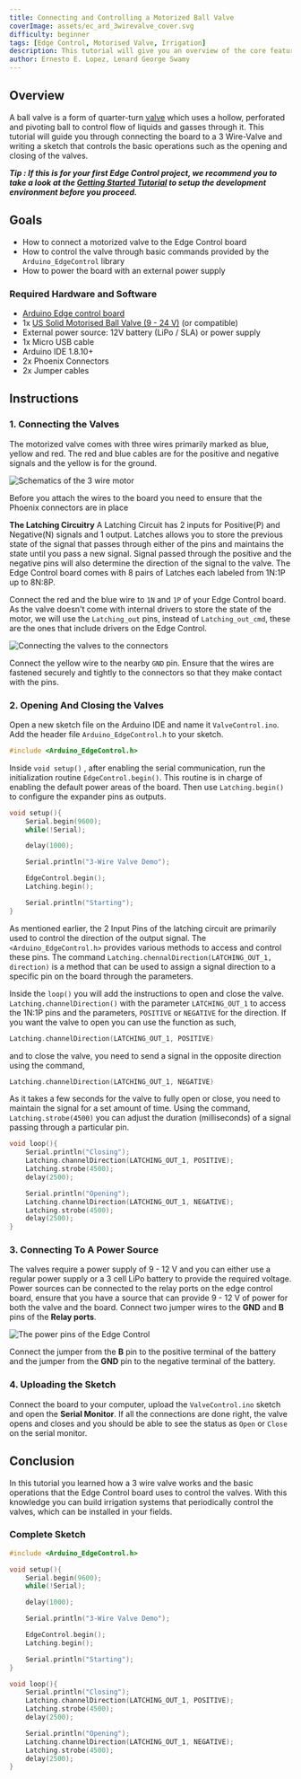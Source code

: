 ```yaml
---
title: Connecting and Controlling a Motorized Ball Valve
coverImage: assets/ec_ard_3wirevalve_cover.svg
difficulty: beginner
tags: [Edge Control, Motorised Valve, Irrigation]
description: This tutorial will give you an overview of the core features of the board, setup the development environment and introduce the required APIs to program the board.
author: Ernesto E. Lopez, Lenard George Swamy
---
```


## Overview

A ball valve is a form of quarter-turn [valve](https://en.wikipedia.org/wiki/Valve) which uses a hollow, perforated and pivoting ball to control flow of liquids and gasses through it. This tutorial will guide you through connecting the board to a 3 Wire-Valve and writing a sketch that controls the basic operations such as the opening and closing of the valves.

***Tip : If this is for your first Edge Control project, we recommend you to take a look at the [Getting Started Tutorial](https://www.arduino.cc/pro/tutorials/portenta-h7/getting-started-edge-control) to setup the development environment before you proceed.***

## Goals

- How to connect a motorized valve to the Edge Control board
- How to control the valve through basic commands provided by the `Arduino_EdgeControl` library
- How to power the board with an external power supply

### Required Hardware and Software

- [Arduino Edge control board](https://store.arduino.cc/edge-control)
- 1x [US Solid Motorised Ball Valve (9 - 24 V)](https://ussolid.com/u-s-solid-motorized-ball-valve-1-2-brass-electrical-ball-valve-with-full-port-9-24-v-ac-dc-3-wire-setup.html) (or compatible)
- External power source: 12V battery (LiPo / SLA) or power supply
- 1x Micro USB cable
- Arduino IDE 1.8.10+
- 2x Phoenix Connectors
- 2x Jumper cables

## Instructions

### 1. Connecting the Valves

The motorized valve comes with three wires primarily marked as blue, yellow and red. The red and blue cables are for the positive and negative signals and the yellow is for the ground.

![Schematics of the 3 wire motor](assets/ec_ard_valve_wires.svg)

Before you attach the wires to the board you need to ensure that the Phoenix connectors are in place

**The Latching Circuitry**
A Latching Circuit has 2 inputs for Positive(P) and Negative(N) signals and 1 output. Latches allows you to store the previous state of the signal that passes through either of the pins and maintains the state until you pass a new signal. Signal passed through the positive and the negative pins will also determine the direction of the signal to the valve. The Edge Control board comes with 8 pairs of Latches each labeled from 1N:1P up to 8N:8P.

Connect the red and the blue wire to `1N` and `1P` of your Edge Control board. As the valve doesn't come with internal drivers to store the state of the motor, we will use the `Latching_out` pins, instead of `Latching_out_cmd`, these are the ones that include drivers on the Edge Control.

![Connecting the valves to the connectors](assets/ec_ard_connect_valve.svg)

Connect the yellow wire to the nearby `GND` pin. Ensure that the wires are fastened securely and tightly to the connectors so that they make contact with the pins.

### 2. Opening And Closing the Valves

Open a new sketch file on the Arduino IDE and name it `ValveControl.ino`. Add the header file `Arduino_EdgeControl.h` to your sketch.

```cpp
#include <Arduino_EdgeControl.h>
```

Inside `void setup()` , after enabling the serial communication, run the initialization routine `EdgeControl.begin()`. This routine is in charge of enabling the default power areas of the board. Then use `Latching.begin()` to configure the expander pins as outputs.

```cpp
void setup(){
    Serial.begin(9600);
    while(!Serial);

    delay(1000);

    Serial.println("3-Wire Valve Demo");

    EdgeControl.begin();
    Latching.begin();

    Serial.println("Starting");
}
```

As mentioned earlier, the 2 Input Pins of the latching circuit are primarily used to control the direction of the output signal. The `<Arduino_EdgeControl.h>` provides various methods to access and control these pins. The command `Latching.chennalDirection(LATCHING_OUT_1, direction)` is a method that can be used to assign a signal direction to a specific pin on the board through the parameters.

Inside the `loop()` you will add the instructions to open and close the valve. `Latching.channelDirection()` with the parameter `LATCHING_OUT_1` to access the 1N:1P pins and the parameters,  `POSITIVE` or `NEGATIVE` for the direction. If you want the valve to open you can use the function as such,

```cpp
Latching.channelDirection(LATCHING_OUT_1, POSITIVE)
```

and to close the valve, you need to send a signal in the opposite direction using the command,

```cpp
Latching.channelDirection(LATCHING_OUT_1, NEGATIVE)
```

As it takes a few seconds for the valve to fully open or close, you need to maintain the signal for a set amount of time. Using the command, `Latching.strobe(4500)` you can adjust the duration (milliseconds) of a signal passing through a particular pin.

```cpp
void loop(){
    Serial.println("Closing");
    Latching.channelDirection(LATCHING_OUT_1, POSITIVE);
    Latching.strobe(4500);
    delay(2500);

    Serial.println("Opening");
    Latching.channelDirection(LATCHING_OUT_1, NEGATIVE);
    Latching.strobe(4500);
    delay(2500);
}
```

### 3. Connecting To A Power Source

The valves require a power supply of 9 - 12 V and you can either use a regular power supply or a 3 cell LiPo battery to provide the required voltage. Power sources can be connected to the relay ports on the edge control board, ensure that you have a source that can provide 9 - 12 V of power for both the valve and the board. Connect two jumper wires to the **GND** and **B** pins of the **Relay ports**.

![The power pins of the Edge Control](assets/ec_ard_connect_power_source.svg)

Connect the jumper from the **B** pin to the positive terminal of the battery and the jumper from the **GND** pin to the negative terminal of the battery.

### 4. Uploading the Sketch

Connect the board to your computer, upload the `ValveControl.ino` sketch and open the **Serial Monitor**. If all the connections are done right, the valve opens and closes and you should be able to see the status as `Open` or `Close` on the serial monitor.

## Conclusion

In this tutorial you learned how a 3 wire valve works and the basic operations that the Edge Control board uses to control the valves. With this knowledge you can build irrigation systems that periodically control the valves, which can be installed in your fields.

### Complete Sketch

```cpp
#include <Arduino_EdgeControl.h>

void setup(){
    Serial.begin(9600);
    while(!Serial);

    delay(1000);

    Serial.println("3-Wire Valve Demo");

    EdgeControl.begin();
    Latching.begin();

    Serial.println("Starting");
}

void loop(){
    Serial.println("Closing");
    Latching.channelDirection(LATCHING_OUT_1, POSITIVE);
    Latching.strobe(4500);
    delay(2500);

    Serial.println("Opening");
    Latching.channelDirection(LATCHING_OUT_1, NEGATIVE);
    Latching.strobe(4500);
    delay(2500);
}

```
